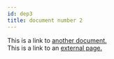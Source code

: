 ```yaml
---
id: dep3
title: document number 2
---
```


This is a link to [another document.](/docs/en/doc3.md)  
This is a link to an [external page.](http://www.example.com)
